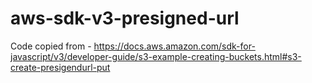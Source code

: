 # aws-sdk-v3-presigned-url

Code copied from - https://docs.aws.amazon.com/sdk-for-javascript/v3/developer-guide/s3-example-creating-buckets.html#s3-create-presigendurl-put
